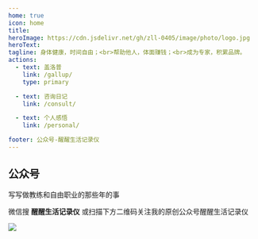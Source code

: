 ```yaml
---
home: true
icon: home
title: 
heroImage: https://cdn.jsdelivr.net/gh/zll-0405/image/photo/logo.jpg
heroText: 
tagline: 身体健康，时间自由；<br>帮助他人，体面赚钱；<br>成为专家，积累品牌。
actions:
  - text: 盖洛普
    link: /gallup/
    type: primary

  - text: 咨询日记
    link: /consult/

  - text: 个人感悟
    link: /personal/

footer: 公众号-醒醒生活记录仪
---
```


## 公众号

写写做教练和自由职业的那些年的事

微信搜 **醒醒生活记录仪** 或扫描下方二维码关注我的原创公众号醒醒生活记录仪

![](https://cdn.jsdelivr.net/gh/zll-0405/image/photo/wechat.jpg)